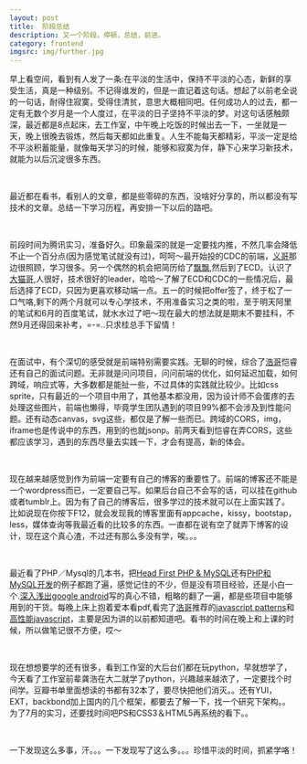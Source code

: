 ```yaml
---
layout: post
title:  阶段总结
description: 又一个阶段，停顿，总结，前进。
category: frontend
imgsrc: img/further.jpg
---
```

早上看空间，看到有人发了一条:在平淡的生活中，保持不平淡的心态，新鲜的享受生活，真是一种级别。不记得谁发的，但是一直记着这句话。想起了以前老全说的一句话，耐得住寂寞，受得住清贫，意思大概相同吧。任何成功人的过去，都一定有无数个岁月是一个人度过，在平淡的日子坚持不平淡的梦。对这句话感触颇深，最近都是8点起床，去工作室，中午晚上吃饭的时候出去一下，一坐就是一天，晚上很晚去锻炼，然后每天都如此重复。人生不能每天都精彩，平淡一定是给不平淡积蓄能量，就像每天学习的时候，能够和寂寞为伴，静下心来学习新技术，就能为以后沉淀很多东西。

</br>

最近都在看书，看别人的文章，都是些零碎的东西，没啥好分享的，所以都没有写技术的文章。总结一下学习历程，再安排一下以后的路吧。

</br>


前段时间为腾讯实习，准备好久。印象最深的就是一定要找内推，不然几率会降低不止一个百分点(因为感觉笔试就没有过)，呵呵～最开始投的CDC的前端，[义哥](...)那边很照顾，学习很多。另一个偶然的机会把简历给了[飘飘](http://www.pufen.net/category/photography/),然后到了ECD。认识了[大猫哥](http://ooxx.me/),人很好，技术很好的leader，哈哈～了解了ECD和CDC的一些情况后，最后选择了ECD，只因为更喜欢移动端一点。五一的时候把offer签了，终于松了一口气咯,剩下的两个月就可以专心学技术，不用准备实习之类的啦，至于明天阿里的笔试和6月的百度笔试，就水水过了吧～现在最大的想法就是期末不要挂科，不然9月还得回来补考，=-=..只求桂总手下留情！

</br>


在面试中，有个深切的感受就是前端特别需要实践。无聊的时候，综合了[浩哥](http://fakegeek.im/)恺睿还有自己的面试问题。无非就是问问项目，问问前端的优化，如何延迟加载，如何跨域，响应式等，大多数都是能扯一些，不过具体的实践就比较少。比如css sprite，只有最近的一个项目中用了，其他基本都没用，因为设计师不会蛋疼的去处理这些图片，前端也懒得，毕竟学生团队遇到的项目99%都不会涉及到性能问题。还有动态canvas，svg这些，都仅是了解一些而已。跨域的CORS，img，iframe也是传说中的东西，用到的也就jsonp。前两天看到恺睿在弄CORS，这些都应该学习，遇到的东西尽量去实践一下，才会有提高，新的体会。

</br>


现在越来越感觉到作为前端一定要有自己的博客的重要性了。前端的博客还不能是一个wordpress而已，一定要自己写。如果后台自己不会写的话，可以挂在github或者tumblr上。因为有了自己的博客后，很多学过的技术就可以在上面实践了。比如说现在你按下F12，就会发现我的博客里面有appcache，kissy，bootstap，less，媒体查询等我最近看的比较多的东西。一直都在说有空了就弄下博客的设计，现在这个真心渣，不过还有那么多没有学，唉。。。

</br>


最近看了PHP／Mysql的几本书，把[Head First PHP & MySQL](http://book.douban.com/subject/3719052/)还有[PHP和MySQL开发](http://book.douban.com/subject/2981954/)的例子都跑了遍，感觉记住的不少，但是没有项目经验，还是小白一个.[深入浅出google android](http://book.douban.com/subject/3851892/)写的真心不错，粗略的翻了一遍，都是些项目中能够用到的干货。每晚上床上抱着爱本看pdf,看完了[浩哥](http://fakegeek.im/)推荐的[javascript patterns](http://book.douban.com/subject/5252901/)和[高性能javascript](http://book.douban.com/subject/5362856/)，主要是因为讲的以前都知道吧。看书的时间在晚上和上课的时候，所以做笔记很不方便，哎～

</br>


现在想想要学的还有很多，看到工作室的大后台们都在玩python，早就想学了，今天看了工作室前辈龚浩在大二就学了python，兴趣越来越浓了，一定要找个时间学。豆瓣书单里面想读的书都有32本了，要尽快把他们消灭。。还有YUI，EXT，backbond加上国内的几个框架，都要去了解一下，找一个研究下架构。。为了7月的实习，还要找时间吧PS和CSS3＆HTML5再系统的看下。。

</br>


一下发现这么多事，汗。。。一下发现写了这么多。。。珍惜平淡的时间，抓紧学咯！













